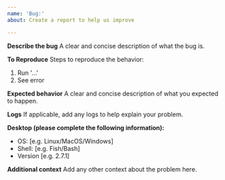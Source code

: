 ```yaml
---
name: 'Bug:'
about: Create a report to help us improve

---
```


**Describe the bug**
A clear and concise description of what the bug is.

**To Reproduce**
Steps to reproduce the behavior:
1. Run '...'
2. See error

**Expected behavior**
A clear and concise description of what you expected to happen.

**Logs**
If applicable, add any logs to help explain your problem.

**Desktop (please complete the following information):**
 - OS: [e.g. Linux/MacOS/Windows]
 - Shell: [e.g. Fish/Bash]
 - Version [e.g. 2.7.1]

**Additional context**
Add any other context about the problem here.
